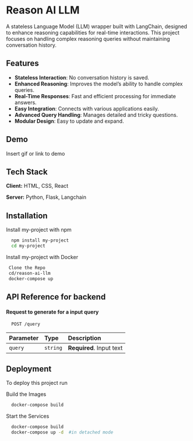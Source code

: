 
# Reason AI LLM

A stateless Language Model (LLM) wrapper built with LangChain, designed to enhance reasoning capabilities for real-time interactions. This project focuses on handling complex reasoning queries without maintaining conversation history.

## Features

- **Stateless Interaction**: No conversation history is saved.
- **Enhanced Reasoning**: Improves the model’s ability to handle complex queries.
- **Real-Time Responses**: Fast and efficient processing for immediate answers.
- **Easy Integration**: Connects with various applications easily.
- **Advanced Query Handling**: Manages detailed and tricky questions.
- **Modular Design**: Easy to update and expand.


## Demo

Insert gif or link to demo


## Tech Stack

**Client:** HTML, CSS, React

**Server:** Python, Flask, Langchain


## Installation

Install my-project with npm

```bash
  npm install my-project
  cd my-project
```
 Install my-project with Docker  

 ```bash
  Clone the Repo
  cd/reason-ai-llm
  docker-compose up
```


## API Reference for backend

#### Request to generate for a input query

```http
  POST /query
```

| Parameter | Type     | Description                |
| :-------- | :------- | :------------------------- |
| `query` | `string` | **Required**. Input text |

## Deployment

To deploy this project run

Build the Images
```bash
  docker-compose build
```
Start the Services
```bash
  docker-compose build
  docker-compose up -d  #in detached mode
```


